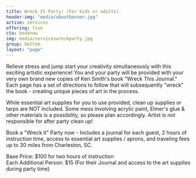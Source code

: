```yaml
---
title: Wreck It Party! (For kids or adults)
header-img: "media/aboutbanner.jpg"
active: services
offering: live
cta: booknow
img: media/serviceswreckparty.jpg
group: bottom
layout: "page"
---
```


Relieve stress and jump start your creativity simultaneously with this exciting artistic experience! You and your party will be provided with your very own brand new copies of Keri Smith's book "Wreck This Journal." Each page has a set of directions to follow that will subsequently "wreck" the book - creating unique pieces of art in the process. 

<!--more-->

While essential art supplies for you to use provided, clean up supplies or tarps are NOT included. Some mess involving acrylic paint, Elmer's glue & other materials is a possibility, so please plan accordingly. Artist is not responsible for after party clean up!


Book a "Wreck it" Party now - Includes a journal for each guest, 2 hours of instruction time, access to essential art supplies / aprons, and traveling fees up to 30 miles from Charleston, SC. 

Base Price: $100 for two hours of instruction <br>
Each Additional Person: $15 (For their Journal and access to the art supplies during party time)

